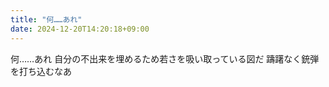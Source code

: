 ```yaml
---
title: "何……あれ"
date: 2024-12-20T14:20:18+09:00
---
```

何……あれ
自分の不出来を埋めるため若さを吸い取っている図だ
躊躇なく銃弾を打ち込むなあ
